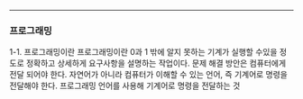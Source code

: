 <hr>

### 프로그래밍
1-1. 프로그래밍이란
	프로그래밍이란 0과 1 밖에 알지 못하는 기계가 실행할 수있을 정도로 정확하고 상세하게 요구사항을 설명하는 작업이다.
	문제 해결 방안은 컴퓨터에게 전달 되어야 한다. 자연어가 아니라 컴퓨터가 이해할 수 있는 언어, 즉 기계어로 명령을 전달해야 한다.
	프로그래밍 언어를 사용해 기계어로 명령을 전달하는 것 